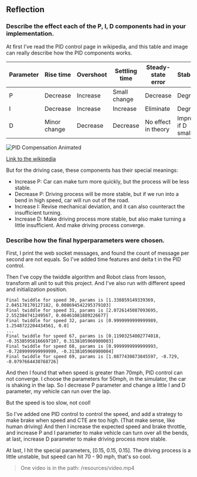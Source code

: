 ## Reflection

### Describe the effect each of the P, I, D components had in your implementation.

At first I've read the PID control page in wikipedia, and this table and image can really describe how the PID components works.

| Parameter | Rise time | Overshoot | Settling time | Steady-state error | Stability |
| --- | --- | --- | --- | --- | --- |
| P | Decrease | Increase | Small change | Decrease | Degrade |
| I | Decrease | Increase | Increase | Eliminate | Degrade |
| D | Minor change | Decrease | Decrease | No effect in theory | Improve if D small |

![PID Compensation Animated](https://upload.wikimedia.org/wikipedia/commons/3/33/PID_Compensation_Animated.gif)

[Link to the wikipedia](https://en.wikipedia.org/wiki/PID_controller#Manual_tuning)

But for the driving case, these components has their special meanings:

- Increase P: Car can make turn more quickly, but the process will be less stable.
- Decrease P: Driving process will be more stable, but if we run into a bend in high speed, car will run out of the road.
- Increase I: Revise mechanical deviation, and it can also counteract the insufficient turning.
- Increase D: Make driving process more stable, but also make turning a little insufficient. And make driving process converge.


### Describe how the final hyperparameters were chosen.

First, I print the web socket messages, and found the count of message per second are not equals. So I've added time features and delta t in the PID control.

Then I've copy the twiddle algorithm and Robot class from lesson, transform all unit to suit this project. And I've also run with different speed and initialization position.

```
Final twiddle for speed 30, params is [1.338859149339369, 2.045178170127182, 0.008694542295379103]
Final twiddle for speed 31, params is [2.0726145087093695, 2.552384741249567, 0.06461081889226677]
Final twiddle for speed 32, params is [0.9999999999999989, 1.2548722204434561, 0.0]
...
Final twiddle for speed 67, params is [0.11903254002774018, -0.35385958166697107, 0.3138105960900003]
Final twiddle for speed 68, params is [0.9999999999999993, -0.7289999999999999, -0.3138105960900004]
Final twiddle for speed 69, params is [1.0877430873845597, -0.729, -0.0797664430768726]
```

And then I found that when speed is greater than 70mph, PID control can not converge. I choose the parameters for 50mph, in the simulator, the car is shaking in the lap. So I decrease P parameter and change a little I and D parameter, my vehicle can run over the lap.

But the speed is too slow, not cool!

So I've added one PID control to control the speed, and add a strategy to make brake when speed and CTE are too high. (That make sense, like human driving)
And then I increase the expected speed and brake throttle, and increase P and I parameter to make vehicle can turn over all the bends, at last, increase D parameter to make driving process more stable.

At last, I hit the special parameters, [0.15, 0.15, 0.15].
The driving process is a little unstable, but speed can hit 70 - 90 mph, that's so cool.

> One video is in the path: /resources/video.mp4
